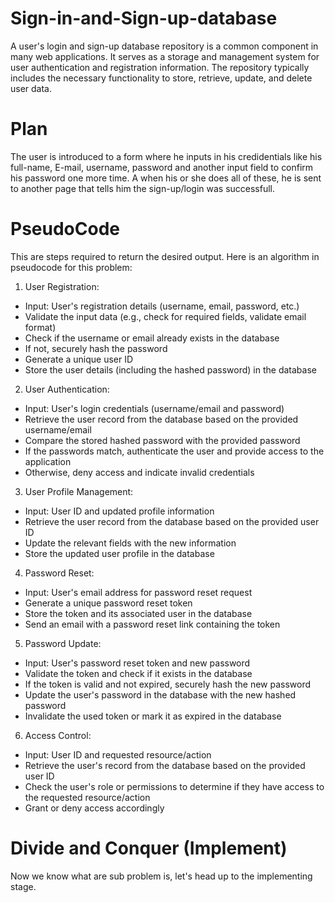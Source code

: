 # Sign-in-and-Sign-up-database
A user's login and sign-up database repository is a common component in many web applications. It serves as a storage and management system for user authentication and registration information. The repository typically includes the necessary functionality to store, retrieve, update, and delete user data.
# Plan 
The user is introduced to a form where he inputs in his credidentials like his full-name, E-mail, username, password and another input field to confirm his password one more time. 
A when his or she does all of these, he is sent to another page that tells him the sign-up/login was successfull.
# PseudoCode
This are steps required to return the desired output. Here is an algorithm in pseudocode for this problem:

1. User Registration:

- Input: User's registration details (username, email, password, etc.)
- Validate the input data (e.g., check for required fields, validate email format)
- Check if the username or email already exists in the database
- If not, securely hash the password
- Generate a unique user ID
- Store the user details (including the hashed password) in the database

2. User Authentication:

- Input: User's login credentials (username/email and password)
- Retrieve the user record from the database based on the provided username/email
- Compare the stored hashed password with the provided password
- If the passwords match, authenticate the user and provide access to the application
- Otherwise, deny access and indicate invalid credentials
3. User Profile Management:
- Input: User ID and updated profile information
- Retrieve the user record from the database based on the provided user ID
- Update the relevant fields with the new information
- Store the updated user profile in the database
4. Password Reset:

- Input: User's email address for password reset request
- Generate a unique password reset token
- Store the token and its associated user in the database
- Send an email with a password reset link containing the token
5. Password Update:

- Input: User's password reset token and new password
- Validate the token and check if it exists in the database
- If the token is valid and not expired, securely hash the new password
- Update the user's password in the database with the new hashed password
- Invalidate the used token or mark it as expired in the database
6. Access Control:

- Input: User ID and requested resource/action
- Retrieve the user's record from the database based on the provided user ID
- Check the user's role or permissions to determine if they have access to the requested resource/action
- Grant or deny access accordingly

# Divide and Conquer (Implement)
Now we know what are sub problem is, let's head up to the implementing stage.
